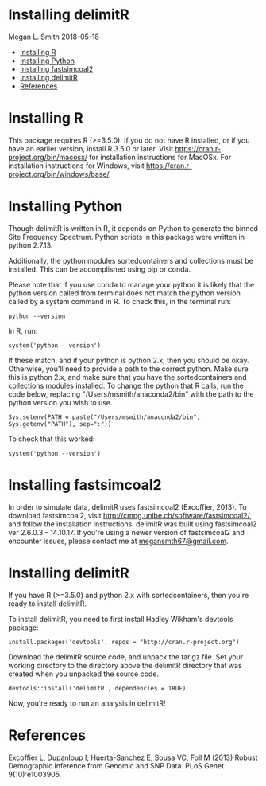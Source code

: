 Installing delimitR
================
Megan L. Smith
2018-05-18

-   [Installing R](#installing-r)
-   [Installing Python](#installing-python)
-   [Installing fastsimcoal2](#installing-fastsimcoal2)
-   [Installing delimitR](#installing-delimitr)
-   [References](#references)

Installing R
============

This package requires R (&gt;=3.5.0). If you do not have R installed, or if you have an earlier version, install R 3.5.0 or later. Visit <https://cran.r-project.org/bin/macosx/> for installation instructions for MacOSx. For installation instructions for Windows, visit <https://cran.r-project.org/bin/windows/base/>.

Installing Python
=================

Though delimitR is written in R, it depends on Python to generate the binned Site Frequency Spectrum. Python scripts in this package were written in python 2.7.13.

Additionally, the python modules sortedcontainers and collections must be installed. This can be accomplished using pip or conda.

Please note that if you use conda to manage your python it is likely that the python version called from terminal does not match the python version called by a system command in R. To check this, in the terminal run:

    python --version

In R, run:

    system('python --version')

If these match, and if your python is python 2.x, then you should be okay. Otherwise, you'll need to provide a path to the correct python. Make sure this is python 2.x, and make sure that you have the sortedcontainers and collections modules installed. To change the python that R calls, run the code below, replacing "/Users/msmith/anaconda2/bin" with the path to the python version you wish to use.

    Sys.setenv(PATH = paste("/Users/msmith/anaconda2/bin", Sys.getenv("PATH"), sep=":"))

To check that this worked:

    system('python --version')

Installing fastsimcoal2
=======================

In order to simulate data, delimitR uses fastsimcoal2 (Excoffier, 2013). To download fastsimcoal2, visit <http://cmpg.unibe.ch/software/fastsimcoal2/>, and follow the installation instructions. delimitR was built using fastsimcoal2 ver 2.6.0.3 - 14.10.17. If you're using a newer version of fastsimcoal2 and encounter issues, please contact me at <megansmth67@gmail.com>.

Installing delimitR
===================

If you have R (&gt;=3.5.0) and python 2.x with sortedcontainers, then you're ready to install delimitR.

To install delimitR, you need to first install Hadley Wikham's devtools package:

    install.packages('devtools', repos = "http://cran.r-project.org")

Download the delimitR source code, and unpack the tar.gz file. Set your working directory to the directory above the delimitR directory that was created when you unpacked the source code.

    devtools::install('delimitR', dependencies = TRUE)

Now, you're ready to run an analysis in delimitR!

References
==========

Excoffier L, Dupanloup I, Huerta-Sanchez E, Sousa VC, Foll M (2013) Robust Demographic Inference from Genomic and SNP Data. PLoS Genet 9(10):e1003905.
